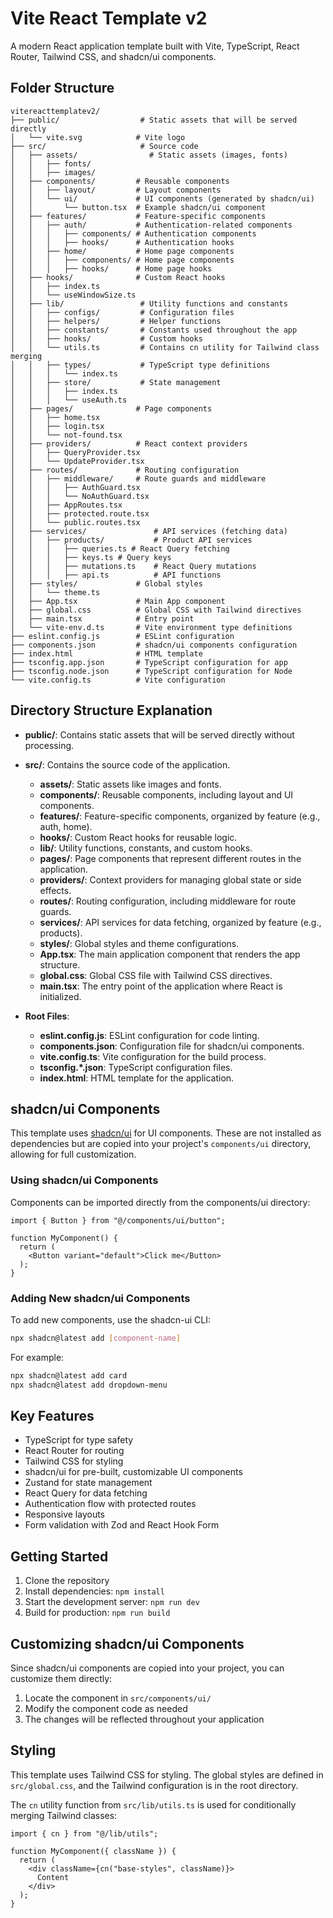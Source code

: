 # Vite React Template v2

A modern React application template built with Vite, TypeScript, React Router, Tailwind CSS, and shadcn/ui components.

## Folder Structure

```
vitereacttemplatev2/
├── public/                  # Static assets that will be served directly
│   └── vite.svg            # Vite logo
├── src/                     # Source code
│   ├── assets/                # Static assets (images, fonts)
│   │   ├── fonts/
│   │   ├── images/
│   ├── components/         # Reusable components
│   │   ├── layout/         # Layout components
│   │   └── ui/             # UI components (generated by shadcn/ui)
│   │       └── button.tsx  # Example shadcn/ui component
│   ├── features/           # Feature-specific components
│   │   ├── auth/           # Authentication-related components
│   │   │   ├── components/ # Authentication components
│   │   │   ├── hooks/      # Authentication hooks
│   │   ├── home/           # Home page components
│   │   │   ├── components/ # Home page components
│   │   │   ├── hooks/      # Home page hooks
│   ├── hooks/              # Custom React hooks
│   │   ├── index.ts
│   │   └── useWindowSize.ts
│   ├── lib/                 # Utility functions and constants
│   │   ├── configs/         # Configuration files
│   │   ├── helpers/         # Helper functions
│   │   ├── constants/       # Constants used throughout the app
│   │   ├── hooks/           # Custom hooks
│   │   └── utils.ts         # Contains cn utility for Tailwind class merging
│   │   ├── types/           # TypeScript type definitions
│   │   │   └── index.ts
│   │   ├── store/           # State management
│   │   │   ├── index.ts
│   │   │   └── useAuth.ts
│   ├── pages/              # Page components
│   │   ├── home.tsx
│   │   ├── login.tsx
│   │   └── not-found.tsx
│   ├── providers/          # React context providers
│   │   ├── QueryProvider.tsx
│   │   └── UpdateProvider.tsx
│   ├── routes/             # Routing configuration
│   │   ├── middleware/     # Route guards and middleware
│   │   │   ├── AuthGuard.tsx
│   │   │   └── NoAuthGuard.tsx
│   │   ├── AppRoutes.tsx
│   │   ├── protected.route.tsx
│   │   └── public.routes.tsx
│   ├── services/               # API services (fetching data)
│   │   ├── products/           # Product API services
│   │   │   ├── queries.ts # React Query fetching
│   │   │   ├── keys.ts # Query keys
│   │   │   ├── mutations.ts    # React Query mutations
│   │   │   ├── api.ts          # API functions
│   ├── styles/             # Global styles
│   │   └── theme.ts
│   ├── App.tsx             # Main App component
│   ├── global.css          # Global CSS with Tailwind directives
│   ├── main.tsx            # Entry point
│   └── vite-env.d.ts       # Vite environment type definitions
├── eslint.config.js        # ESLint configuration
├── components.json         # shadcn/ui components configuration
├── index.html              # HTML template
├── tsconfig.app.json       # TypeScript configuration for app
├── tsconfig.node.json      # TypeScript configuration for Node
└── vite.config.ts          # Vite configuration
```

## Directory Structure Explanation

- **public/**: Contains static assets that will be served directly without processing.

- **src/**: Contains the source code of the application.
  - **assets/**: Static assets like images and fonts.
  - **components/**: Reusable components, including layout and UI components.
  - **features/**: Feature-specific components, organized by feature (e.g., auth, home).
  - **hooks/**: Custom React hooks for reusable logic.
  - **lib/**: Utility functions, constants, and custom hooks.
  - **pages/**: Page components that represent different routes in the application.
  - **providers/**: Context providers for managing global state or side effects.
  - **routes/**: Routing configuration, including middleware for route guards.
  - **services/**: API services for data fetching, organized by feature (e.g., products).
  - **styles/**: Global styles and theme configurations.
  - **App.tsx**: The main application component that renders the app structure.
  - **global.css**: Global CSS file with Tailwind CSS directives.
  - **main.tsx**: The entry point of the application where React is initialized.

- **Root Files**:
    - **eslint.config.js**: ESLint configuration for code linting.
    - **components.json**: Configuration file for shadcn/ui components.
    - **vite.config.ts**: Vite configuration for the build process.
    - **tsconfig.*.json**: TypeScript configuration files.
    - **index.html**: HTML template for the application.

## shadcn/ui Components

This template uses [shadcn/ui](https://ui.shadcn.com/) for UI components. These are not installed as dependencies but are copied into your project's `components/ui` directory, allowing for full customization.

### Using shadcn/ui Components

Components can be imported directly from the components/ui directory:

```tsx
import { Button } from "@/components/ui/button";

function MyComponent() {
  return (
    <Button variant="default">Click me</Button>
  );
}
```

### Adding New shadcn/ui Components

To add new components, use the shadcn-ui CLI:

```bash
npx shadcn@latest add [component-name]
```

For example:

```bash
npx shadcn@latest add card
npx shadcn@latest add dropdown-menu
```

## Key Features

- TypeScript for type safety
- React Router for routing
- Tailwind CSS for styling
- shadcn/ui for pre-built, customizable UI components
- Zustand for state management
- React Query for data fetching
- Authentication flow with protected routes
- Responsive layouts
- Form validation with Zod and React Hook Form

## Getting Started

1. Clone the repository
2. Install dependencies: `npm install`
3. Start the development server: `npm run dev`
4. Build for production: `npm run build`

## Customizing shadcn/ui Components

Since shadcn/ui components are copied into your project, you can customize them directly:

1. Locate the component in `src/components/ui/`
2. Modify the component code as needed
3. The changes will be reflected throughout your application

## Styling

This template uses Tailwind CSS for styling. The global styles are defined in `src/global.css`, and the Tailwind configuration is in the root directory.

The `cn` utility function from `src/lib/utils.ts` is used for conditionally merging Tailwind classes:

```tsx
import { cn } from "@/lib/utils";

function MyComponent({ className }) {
  return (
    <div className={cn("base-styles", className)}>
      Content
    </div>
  );
}
```